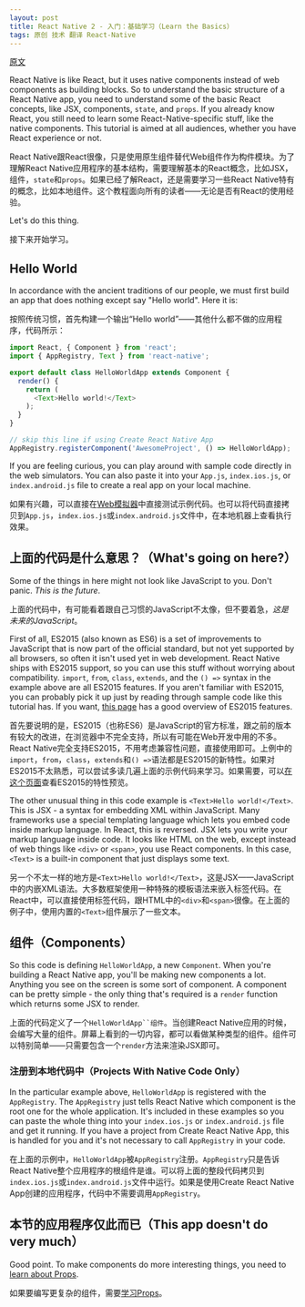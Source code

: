 ```yaml
---
layout: post
title: React Native 2 - 入门：基础学习（Learn the Basics）
tags: 原创 技术 翻译 React-Native
---
```


[原文](https://facebook.github.io/react-native/docs/tutorial.html)

React Native is like React, but it uses native components instead of web components as building blocks. So to understand the basic structure of a React Native app, you need to understand some of the basic React concepts, like JSX, components, `state`, and `props`. If you already know React, you still need to learn some React-Native-specific stuff, like the native components. This
tutorial is aimed at all audiences, whether you have React experience or not.

React Native跟React很像，只是使用原生组件替代Web组件作为构件模块。为了理解React Native应用程序的基本结构，需要理解基本的React概念，比如JSX，组件，`state`和`props`。如果已经了解React，还是需要学习一些React Native特有的概念，比如本地组件。这个教程面向所有的读者——无论是否有React的使用经验。

Let's do this thing.

接下来开始学习。

## Hello World

In accordance with the ancient traditions of our people, we must first build an app that does nothing except say "Hello world". Here it is:

按照传统习惯，首先构建一个输出“Hello world”——其他什么都不做的应用程序，代码所示：

```javascript
import React, { Component } from 'react';
import { AppRegistry, Text } from 'react-native';

export default class HelloWorldApp extends Component {
  render() {
    return (
      <Text>Hello world!</Text>
    );
  }
}

// skip this line if using Create React Native App
AppRegistry.registerComponent('AwesomeProject', () => HelloWorldApp);
```

If you are feeling curious, you can play around with sample code directly in the web simulators. You can also paste it into your `App.js`, `index.ios.js`, or `index.android.js` file to create a real app on your local machine.

如果有兴趣，可以直接在[Web模拟器](http://dabbott.github.io/react-native-web-player/)中直接测试示例代码。也可以将代码直接拷贝到`App.js`，`index.ios.js`或`index.android.js`文件中，在本地机器上查看执行效果。

## 上面的代码是什么意思？（What's going on here?）

Some of the things in here might not look like JavaScript to you. Don't panic. _This is the future_.

上面的代码中，有可能看着跟自己习惯的JavaScript不太像，但不要着急，*这是未来的JavaScript*。

First of all, ES2015 (also known as ES6) is a set of improvements to JavaScript that is now part of the official standard, but not yet supported by all browsers, so often it isn't used yet in web development. React Native ships with ES2015 support, so you can use this stuff without worrying about compatibility. `import`, `from`, `class`, `extends`, and the `() =>` syntax in the example above are all ES2015 features. If you aren't familiar with ES2015, you can probably pick it up just by reading through sample code like this tutorial has. If you want, [this page](https://babeljs.io/learn-es2015/) has a good overview of ES2015 features.

首先要说明的是，ES2015（也称ES6）是JavaScript的官方标准，跟之前的版本有较大的改进，在浏览器中不完全支持，所以有可能在Web开发中用的不多。React Native完全支持ES2015，不用考虑兼容性问题，直接使用即可。上例中的`import`，`from`，`class`，`extends`和`() =>`语法都是ES2015的新特性。如果对ES2015不太熟悉，可以尝试多读几遍上面的示例代码来学习。如果需要，可以[在这个页面](https://babeljs.io/learn-es2015/)查看ES2015的特性预览。

The other unusual thing in this code example is `<Text>Hello world!</Text>`. This is JSX - a syntax for embedding XML within JavaScript. Many frameworks use a special templating language which lets you embed code inside markup language. In React, this is reversed. JSX lets you write your markup language inside code. It looks like HTML on the web, except instead of web things like `<div>` or `<span>`, you use React components. In this case, `<Text>`
is a built-in component that just displays some text.

另一个不太一样的地方是`<Text>Hello world!</Text>`，这是JSX——JavaScript中的内嵌XML语法。大多数框架使用一种特殊的模板语法来嵌入标签代码。在React中，可以直接使用标签代码，跟HTML中的`<div>`和`<span>`很像。在上面的例子中，使用内置的`<Text>`组件展示了一些文本。

## 组件（Components）

So this code is defining `HelloWorldApp`, a new `Component`. When you're building a React Native app, you'll be making new components a lot. Anything you see on the screen is some sort of component. A component can be pretty simple - the only thing that's required is a `render` function which returns some JSX to render.

上面的代码定义了一个`HelloWorldApp``组件`。当创建React Native应用的时候，会编写大量的组件。屏幕上看到的一切内容，都可以看做某种类型的组件。组件可以特别简单——只需要包含一个`render`方法来渲染JSX即可。

### 注册到本地代码中（Projects With Native Code Only）

In the particular example above, `HelloWorldApp` is registered with the `AppRegistry`. The `AppRegistry` just tells React Native which component is the root one for the whole application. It's included in these examples so you can paste the whole thing into your `index.ios.js` or `index.android.js` file and get it running. If you have a project from Create React Native App, this is handled for you and it's not necessary to call `AppRegistry` in your code.

在上面的示例中，`HelloWorldApp`被`AppRegistry`注册。`AppRegistry`只是告诉React Native整个应用程序的根组件是谁。可以将上面的整段代码拷贝到`index.ios.js`或`index.android.js`文件中运行。如果是使用Create React Native App创建的应用程序，代码中不需要调用`AppRegistry`。


## 本节的应用程序仅此而已（This app doesn't do very much）

Good point. To make components do more interesting things, you need to [learn about Props](https://facebook.github.io/react-native/docs/props.html).

如果要编写更复杂的组件，需要[学习Props](https://facebook.github.io/react-native/docs/props.html)。
